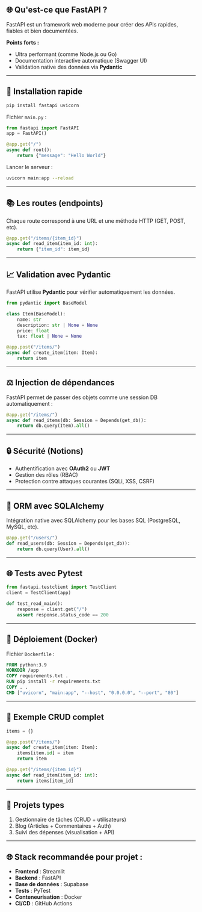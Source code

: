 ## 🌐 Qu'est-ce que FastAPI ?
FastAPI est un framework web moderne pour créer des APIs rapides, fiables et bien documentées.

**Points forts :**
- Ultra performant (comme Node.js ou Go)
- Documentation interactive automatique (Swagger UI)
- Validation native des données via **Pydantic**

---

## 📖 Installation rapide
```bash
pip install fastapi uvicorn
```

Fichier `main.py` :
```python
from fastapi import FastAPI
app = FastAPI()

@app.get("/")
async def root():
    return {"message": "Hello World"}
```

Lancer le serveur :
```bash
uvicorn main:app --reload
```

---

## 📚 Les routes (endpoints)
Chaque route correspond à une URL et une méthode HTTP (GET, POST, etc).
```python
@app.get("/items/{item_id}")
async def read_item(item_id: int):
    return {"item_id": item_id}
```

---

## 📈 Validation avec Pydantic
FastAPI utilise **Pydantic** pour vérifier automatiquement les données.
```python
from pydantic import BaseModel

class Item(BaseModel):
    name: str
    description: str | None = None
    price: float
    tax: float | None = None

@app.post("/items/")
async def create_item(item: Item):
    return item
```

---

## ⚖️ Injection de dépendances
FastAPI permet de passer des objets comme une session DB automatiquement :
```python
@app.get("/items/")
async def read_items(db: Session = Depends(get_db)):
    return db.query(Item).all()
```

---

## 🔒 Sécurité (Notions)
- Authentification avec **OAuth2** ou **JWT**
- Gestion des rôles (RBAC)
- Protection contre attaques courantes (SQLi, XSS, CSRF)

---

## 📅 ORM avec SQLAlchemy
Intégration native avec SQLAlchemy pour les bases SQL (PostgreSQL, MySQL, etc).
```python
@app.get("/users/")
def read_users(db: Session = Depends(get_db)):
    return db.query(User).all()
```

---

## 🌐 Tests avec Pytest
```python
from fastapi.testclient import TestClient
client = TestClient(app)

def test_read_main():
    response = client.get("/")
    assert response.status_code == 200
```

---

## 🛁 Déploiement (Docker)
Fichier `Dockerfile` :
```dockerfile
FROM python:3.9
WORKDIR /app
COPY requirements.txt .
RUN pip install -r requirements.txt
COPY . .
CMD ["uvicorn", "main:app", "--host", "0.0.0.0", "--port", "80"]
```

---

## 🔄 Exemple CRUD complet
```python
items = {}

@app.post("/items/")
async def create_item(item: Item):
    items[item.id] = item
    return item

@app.get("/items/{item_id}")
async def read_item(item_id: int):
    return items[item_id]
```

---

## 📘 Projets types
1. Gestionnaire de tâches (CRUD + utilisateurs)
2. Blog (Articles + Commentaires + Auth)
3. Suivi des dépenses (visualisation + API)

---

## 🌐 Stack recommandée pour projet :
- **Frontend** : Streamlit
- **Backend** : FastAPI
- **Base de données** : Supabase
- **Tests** : PyTest
- **Conteneurisation** : Docker
- **CI/CD** : GitHub Actions